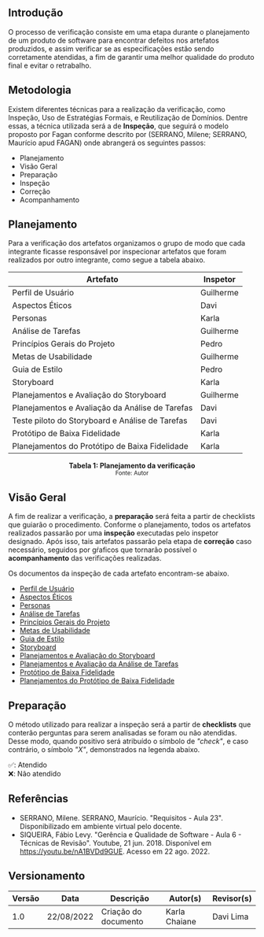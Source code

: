 ## Introdução

O processo de verificação consiste em uma etapa durante o planejamento de um produto de software para encontrar defeitos nos artefatos produzidos, e assim verificar se as especificações estão sendo corretamente atendidas, a fim de garantir uma melhor qualidade do produto final e evitar o retrabalho.

## Metodologia

Existem diferentes técnicas para a realização da verificação, como Inspeção, Uso de Estratégias Formais, e Reutilização de Domínios. Dentre essas, a técnica utilizada será a de **Inspeção**, que seguirá o modelo proposto por Fagan conforme descrito por (SERRANO, Milene; SERRANO, Maurício apud FAGAN) onde abrangerá os seguintes passos:

- Planejamento
- Visão Geral
- Preparação
- Inspeção
- Correção
- Acompanhamento

## Planejamento

Para a verificação dos artefatos organizamos o grupo de modo que cada integrante ficasse responsável por inspecionar artefatos que foram realizados por outro integrante, como segue a tabela abaixo.

<center>

| Artefato | Inspetor |
|--|--|
| Perfil de Usuário | Guilherme |
| Aspectos Éticos | Davi |
| Personas | Karla | Davi |
| Análise de Tarefas | Guilherme |
| Princípios Gerais do Projeto | Pedro |
| Metas de Usabilidade | Guilherme |
| Guia de Estilo | Pedro |
| Storyboard | Karla |
| Planejamentos e Avaliação do Storyboard | Guilherme |
| Planejamentos e Avaliação da Análise de Tarefas | Davi |
| Teste piloto do Storyboard e Análise de Tarefas | Davi |
| Protótipo de Baixa Fidelidade  | Karla |
| Planejamentos do Protótipo de Baixa Fidelidade | Karla |

**Tabela 1: Planejamento da verificação** <br>
<small>Fonte: Autor</small></center>

## Visão Geral

A fim de realizar a verificação, a **preparação** será feita a partir de checklists que guiarão o procedimento. Conforme o planejamento, todos os artefatos realizados passarão por uma **inspeção** executadas pelo inspetor designado. Após isso, tais artefatos passarão pela etapa de **correção** caso necessário, seguidos por gŕaficos que tornarão possível o **acompanhamento** das verificações realizadas.  

Os documentos da inspeção de cada artefato encontram-se abaixo.

- [Perfil de Usuário](perfil_usuario.md)
- [Aspectos Éticos](aspectos_eticos.md)
- [Personas](personas.md)
- [Análise de Tarefas](Analise_tarefas.md)
- [Princípios Gerais do Projeto](principios_gerais_projeto.md)
- [Metas de Usabilidade](Metas_usabilidade.md)
- [Guia de Estilo](guia_estilo.md)
- [Storyboard](storyboard.md)
- [Planejamentos e Avaliação do Storyboard](Planej_aval_storyboard.md)
- [Planejamentos e Avaliação da Análise de Tarefas](planej_analise_de_tarefa.md)
- [Protótipo de Baixa Fidelidade](prototipo_baixa_fidel.md)
- [Planejamentos do Protótipo de Baixa Fidelidade](planej_prot_baixa_fidel.md)

## Preparação

O método utilizado para realizar a inspeção será a partir de **checklists** que conterão perguntas para serem analisadas se foram ou não atendidas. Desse modo, quando positivo será atribuído o símbolo de *"check"*, e caso contrário, o símbolo *"X"*, demonstrados na legenda abaixo.

✅: Atendido  
❌: Não atendido

## Referências

- SERRANO, Milene. SERRANO, Maurício. "Requisitos - Aula 23". Disponibilizado em ambiente virtual pelo docente.
- SIQUEIRA, Fábio Levy. "Gerência e Qualidade de Software - Aula 6 - Técnicas de Revisão". Youtube, 21 jun. 2018. Disponível em https://youtu.be/nA1BVDd9GUE. Acesso em 22 ago. 2022. 

## Versionamento
|Versão	| Data	| Descrição |	Autor(s)	| Revisor(s)|
|--------|----|-----------|-------|---------|
| 1.0 |	22/08/2022	| Criação do documento | Karla Chaiane | Davi Lima|
